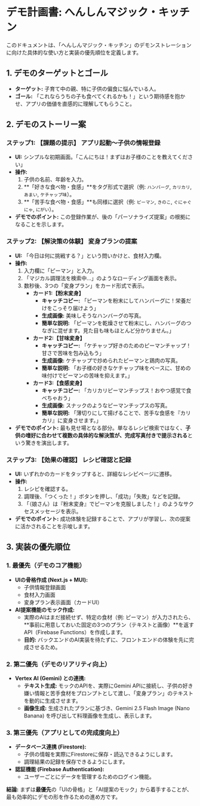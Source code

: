# デモ計画書: へんしんマジック・キッチン

このドキュメントは、「へんしんマジック・キッチン」のデモンストレーションに向けた具体的な使い方と実装の優先順位を定義します。

## 1. デモのターゲットとゴール

*   **ターゲット:** 子育て中の親、特に子供の偏食に悩んでいる人。
*   **ゴール:** 「これならうちの子も食べてくれるかも！」という期待感を抱かせ、アプリの価値を直感的に理解してもらうこと。

## 2. デモのストーリー案

### ステップ1: 【課題の提示】 アプリ起動〜子供の情報登録

*   **UI:** シンプルな初期画面。「こんにちは！まずはお子様のことを教えてください」
*   **操作:**
    1.  子供の名前、年齢を入力。
    2.  **「好きな食べ物・食感」**をタグ形式で選択（例: `ハンバーグ`, `カリカリ`, `あまい`, `ケチャップ味`）。
    3.  **「苦手な食べ物・食感」**も同様に選択（例: `ピーマン`, `きのこ`, `ぐにゃぐにゃ`, `にがい`）。
*   **デモでのポイント:** この登録作業が、後の「パーソナライズ提案」の根拠になることを示します。

### ステップ2: 【解決策の体験】 変身プランの提案

*   **UI:** 「今日は何に挑戦する？」という問いかけと、食材入力欄。
*   **操作:**
    1.  入力欄に「ピーマン」と入力。
    2.  「マジカル調理法を検索中...」のようなローディング画面を表示。
    3.  数秒後、3つの「変身プラン」をカード形式で表示。
        *   **カード1:【粉末変身】**
            *   **キャッチコピー:** 「ピーマンを粉末にしてハンバーグに！栄養だけをこっそり届けよう」
            *   **生成画像:** 美味しそうなハンバーグの写真。
            *   **簡単な説明:** 「ピーマンを乾燥させて粉末にし、ハンバーグのつなぎに混ぜます。見た目も味もほとんど分かりません。」
        *   **カード2:【甘味変身】**
            *   **キャッチコピー:** 「ケチャップ好きのためのピーマンチャップ！甘さで苦味を包み込もう」
            *   **生成画像:** ケチャップで炒められたピーマンと鶏肉の写真。
            *   **簡単な説明:** 「お子様の好きなケチャップ味をベースに、甘めの味付けでピーマンの苦味を抑えます。」
        *   **カード3:【食感変身】**
            *   **キャッチコピー:** 「カリカリピーマンチップス！おやつ感覚で食べちゃおう」
            *   **生成画像:** スナックのようなピーマンチップスの写真。
            *   **簡単な説明:** 「薄切りにして揚げることで、苦手な食感を『カリカリ』に変身させます。」
*   **デモでのポイント:** 最も見せ場となる部分。単なるレシピ検索ではなく、**子供の嗜好に合わせて複数の具体的な解決策が、完成写真付きで提示される**という驚きを演出します。

### ステップ3: 【効果の確認】 レシピ確認と記録

*   **UI:** いずれかのカードをタップすると、詳細なレシピページに遷移。
*   **操作:**
    1.  レシピを確認する。
    2.  調理後、「つくった！」ボタンを押し、「成功」「失敗」などを記録。
    3.  「（娘さん）は『粉末変身』でピーマンを克服しました！」のようなサクセスメッセージを表示。
*   **デモでのポイント:** 成功体験を記録することで、アプリが学習し、次の提案に活かされることを示唆します。

## 3. 実装の優先順位

### 1. 最優先（デモのコア機能）

*   **UIの骨格作成 (Next.js + MUI):**
    *   子供情報登録画面
    *   食材入力画面
    *   変身プラン表示画面（カードUI）
*   **AI提案機能のモック作成:**
    *   実際のAIはまだ接続せず、特定の食材（例: ピーマン）が入力されたら、**事前に用意しておいた固定の3つのプラン（テキストと画像）**を返すAPI（Firebase Functions）を作成します。
    *   **目的:** バックエンドのAI実装を待たずに、フロントエンドの体験を先に完成させるため。

### 2. 第二優先（デモのリアリティ向上）

*   **Vertex AI (Gemini) との連携:**
    *   **テキスト生成:** モックのAPIを、実際にGemini APIに接続し、子供の好き嫌い情報と苦手食材をプロンプトとして渡し、「変身プラン」のテキストを動的に生成させます。
    *   **画像生成:** 生成されたプランに基づき、Gemini 2.5 Flash Image (Nano Banana) を呼び出して料理画像を生成し、表示します。

### 3. 第三優先（アプリとしての完成度向上）

*   **データベース連携 (Firestore):**
    *   子供の情報を実際にFirestoreに保存・読込できるようにします。
    *   調理結果の記録を保存できるようにします。
*   **認証機能 (Firebase Authentication):**
    *   ユーザーごとにデータを管理するためのログイン機能。

**結論:** まずは**最優先**の「UIの骨格」と「AI提案のモック」から着手することが、最も効率的にデモの形を作るための進め方です。
